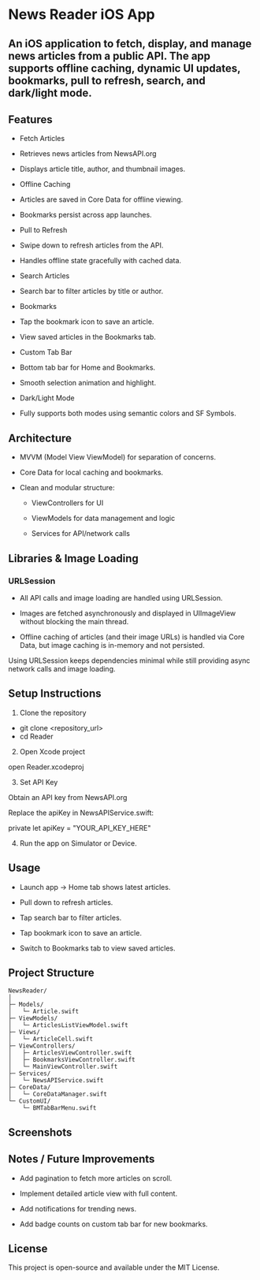 
# News Reader iOS App

## An iOS application to fetch, display, and manage news articles from a public API. The app supports offline caching, dynamic UI updates, bookmarks, pull to refresh, search, and dark/light mode.

## Features

- Fetch Articles

- Retrieves news articles from NewsAPI.org

- Displays article title, author, and thumbnail images.

- Offline Caching

- Articles are saved in Core Data for offline viewing.

- Bookmarks persist across app launches.

- Pull to Refresh

- Swipe down to refresh articles from the API.

- Handles offline state gracefully with cached data.

- Search Articles

- Search bar to filter articles by title or author.

- Bookmarks

- Tap the bookmark icon to save an article.

- View saved articles in the Bookmarks tab.

- Custom Tab Bar

- Bottom tab bar for Home and Bookmarks.

- Smooth selection animation and highlight.

- Dark/Light Mode

- Fully supports both modes using semantic colors and SF Symbols.


## Architecture

- MVVM (Model View ViewModel) for separation of concerns.

- Core Data for local caching and bookmarks.

- Clean and modular structure:

    - ViewControllers for UI

    - ViewModels for data management and logic

    - Services for API/network calls
    

## Libraries & Image Loading

### URLSession 

- All API calls and image loading are handled using URLSession.

- Images are fetched asynchronously and displayed in UIImageView without blocking the main thread.

- Offline caching of articles (and their image URLs) is handled via Core Data, but image caching is in-memory and not persisted.

Using URLSession keeps dependencies minimal while still providing async network calls and image loading.


## Setup Instructions

1. Clone the repository

- git clone <repository_url>
- cd Reader

2. Open Xcode project

open Reader.xcodeproj


3. Set API Key

Obtain an API key from NewsAPI.org

Replace the apiKey in NewsAPIService.swift:

private let apiKey = "YOUR_API_KEY_HERE"

4. Run the app on Simulator or Device.


## Usage

- Launch app → Home tab shows latest articles.

- Pull down to refresh articles.

- Tap search bar to filter articles.

- Tap bookmark icon to save an article.

- Switch to Bookmarks tab to view saved articles.

## Project Structure

```
NewsReader/
│
├─ Models/
│   └─ Article.swift
├─ ViewModels/
│   └─ ArticlesListViewModel.swift
├─ Views/
│   └─ ArticleCell.swift
├─ ViewControllers/
│   ├─ ArticlesViewController.swift
│   ├─ BookmarksViewController.swift
│   └─ MainViewController.swift
├─ Services/
│   └─ NewsAPIService.swift
├─ CoreData/
│   └─ CoreDataManager.swift
└─ CustomUI/
    └─ BMTabBarMenu.swift
```


## Screenshots



## Notes / Future Improvements

- Add pagination to fetch more articles on scroll.

- Implement detailed article view with full content.

- Add notifications for trending news.

- Add badge counts on custom tab bar for new bookmarks.


## License

This project is open-source and available under the MIT License.
